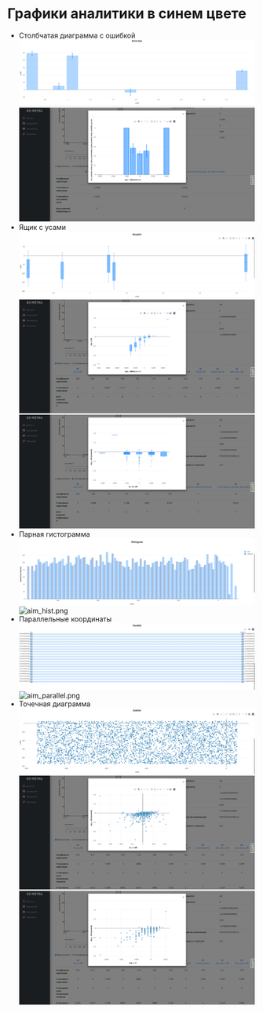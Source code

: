 # Графики аналитики в синем цвете

- Столбчатая диаграмма с ошибкой
![only_error_bar.png](../pictures/blue_only_error_bar.png)
![aim_error_bar.png](../pictures/blue_aim_error_bar.png)
- Ящик с усами
![only_boxplot.png](../pictures/blue_only_boxplot.png)
![aim_boxplot_1.png](../pictures/blue_aim_boxplot_1.png)
![aim_boxplot_2.png](../pictures/blue_aim_boxplot_2.png)
- Парная гистограмма
![only_hist.png](../pictures/blue_only_hist.png)
![aim_hist.png](../pictures/blue_aim_hist.png)
- Параллельные координаты
![only_parallel.png](../pictures/blue_only_parallel.png)
![aim_parallel.png](../pictures/blue_aim_parallel.png)
- Точечная диаграмма
![only_scatter.png](../pictures/blue_only_scatter.png)
![aim_scatter_1.png](../pictures/blue_aim_scatter_1.png)
![aim_scatter_2.png](../pictures/blue_aim_scatter_2.png)
